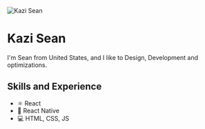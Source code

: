 ![Kazi Sean](https://i.pinimg.com/originals/8e/7b/7a/8e7b7aa8e88242286476da6969526a88.gif) 

# Kazi Sean
I'm Sean from United States, and I like to Design, Development and optimizations. 

## Skills and Experience
* ⚛ React
* 📱 React Native
* 💻 HTML, CSS, JS

